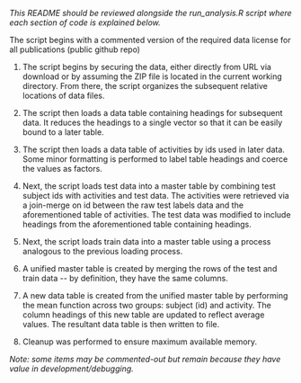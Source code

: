 *This README should be reviewed alongside the run_analysis.R script where each section of code is explained below.*

The script begins with a commented version of the required data license for all publications (public github repo)

1. The script begins by securing the data, either directly from URL via download or by assuming the ZIP file is located in the current working directory.  From there, the script organizes the subsequent relative locations of data files.

2. The script then loads a data table containing headings for subsequent data.  It reduces the headings to a single vector so that it can be easily bound to a later table.

3. The script then loads a data table of activities by ids used in later data.  Some minor formatting is performed to label table headings and coerce the values as factors.

4. Next, the script loads test data into a master table by combining test subject ids with activities and test data.  The activities were retrieved via a join-merge on id between the raw test labels data and the aforementioned table of activities.  The test data was modified to include headings from the aforementioned table containing headings.

5. Next, the script loads train data into a master table using a process analogous to the previous loading process.

6. A unified master table is created by merging the rows of the test and train data -- by definition, they have the same columns.

7. A new data table is created from the unified master table by performing the mean function across two groups: subject (id) and activity.  The column headings of this new table are updated to reflect average values.  The resultant data table is then written to file.

8. Cleanup was performed to ensure maximum available memory.

*Note: some items may be commented-out but remain because they have value in development/debugging.*